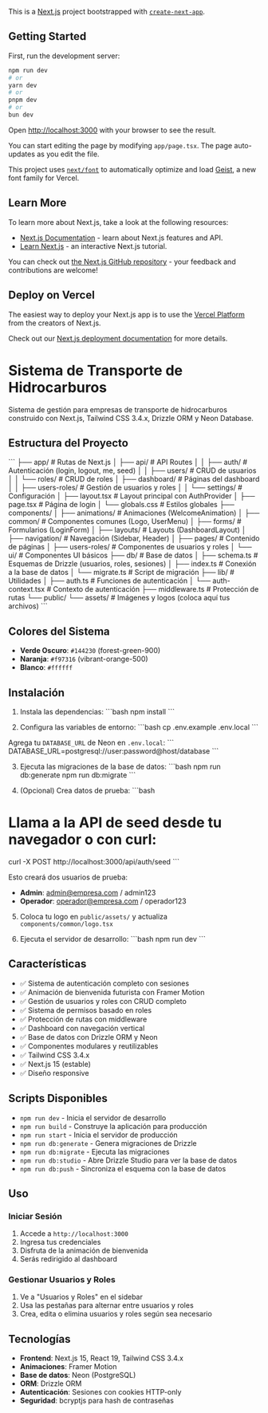 This is a [Next.js](https://nextjs.org) project bootstrapped with [`create-next-app`](https://nextjs.org/docs/app/api-reference/cli/create-next-app).

## Getting Started

First, run the development server:

```bash
npm run dev
# or
yarn dev
# or
pnpm dev
# or
bun dev
```

Open [http://localhost:3000](http://localhost:3000) with your browser to see the result.

You can start editing the page by modifying `app/page.tsx`. The page auto-updates as you edit the file.

This project uses [`next/font`](https://nextjs.org/docs/app/building-your-application/optimizing/fonts) to automatically optimize and load [Geist](https://vercel.com/font), a new font family for Vercel.

## Learn More

To learn more about Next.js, take a look at the following resources:

- [Next.js Documentation](https://nextjs.org/docs) - learn about Next.js features and API.
- [Learn Next.js](https://nextjs.org/learn) - an interactive Next.js tutorial.

You can check out [the Next.js GitHub repository](https://github.com/vercel/next.js) - your feedback and contributions are welcome!

## Deploy on Vercel

The easiest way to deploy your Next.js app is to use the [Vercel Platform](https://vercel.com/new?utm_medium=default-template&filter=next.js&utm_source=create-next-app&utm_campaign=create-next-app-readme) from the creators of Next.js.

Check out our [Next.js deployment documentation](https://nextjs.org/docs/app/building-your-application/deploying) for more details.

# Sistema de Transporte de Hidrocarburos

Sistema de gestión para empresas de transporte de hidrocarburos construido con Next.js, Tailwind CSS 3.4.x, Drizzle ORM y Neon Database.

## Estructura del Proyecto

\`\`\`
├── app/                      # Rutas de Next.js
│   ├── api/                 # API Routes
│   │   ├── auth/           # Autenticación (login, logout, me, seed)
│   │   ├── users/          # CRUD de usuarios
│   │   └── roles/          # CRUD de roles
│   ├── dashboard/           # Páginas del dashboard
│   │   ├── users-roles/    # Gestión de usuarios y roles
│   │   └── settings/       # Configuración
│   ├── layout.tsx           # Layout principal con AuthProvider
│   ├── page.tsx             # Página de login
│   └── globals.css          # Estilos globales
├── components/
│   ├── animations/          # Animaciones (WelcomeAnimation)
│   ├── common/              # Componentes comunes (Logo, UserMenu)
│   ├── forms/               # Formularios (LoginForm)
│   ├── layouts/             # Layouts (DashboardLayout)
│   ├── navigation/          # Navegación (Sidebar, Header)
│   ├── pages/               # Contenido de páginas
│   ├── users-roles/         # Componentes de usuarios y roles
│   └── ui/                  # Componentes UI básicos
├── db/                      # Base de datos
│   ├── schema.ts           # Esquemas de Drizzle (usuarios, roles, sesiones)
│   ├── index.ts            # Conexión a la base de datos
│   └── migrate.ts          # Script de migración
├── lib/                     # Utilidades
│   ├── auth.ts             # Funciones de autenticación
│   └── auth-context.tsx    # Contexto de autenticación
├── middleware.ts            # Protección de rutas
└── public/
    └── assets/              # Imágenes y logos (coloca aquí tus archivos)
\`\`\`

## Colores del Sistema

- **Verde Oscuro**: `#144230` (forest-green-900)
- **Naranja**: `#f97316` (vibrant-orange-500)
- **Blanco**: `#ffffff`

## Instalación

1. Instala las dependencias:
\`\`\`bash
npm install
\`\`\`

2. Configura las variables de entorno:
\`\`\`bash
cp .env.example .env.local
\`\`\`

Agrega tu `DATABASE_URL` de Neon en `.env.local`:
\`\`\`
DATABASE_URL=postgresql://user:password@host/database
\`\`\`

3. Ejecuta las migraciones de la base de datos:
\`\`\`bash
npm run db:generate
npm run db:migrate
\`\`\`

4. (Opcional) Crea datos de prueba:
\`\`\`bash
# Llama a la API de seed desde tu navegador o con curl:
curl -X POST http://localhost:3000/api/auth/seed
\`\`\`

Esto creará dos usuarios de prueba:
- **Admin**: admin@empresa.com / admin123
- **Operador**: operador@empresa.com / operador123

5. Coloca tu logo en `public/assets/` y actualiza `components/common/logo.tsx`

6. Ejecuta el servidor de desarrollo:
\`\`\`bash
npm run dev
\`\`\`

## Características

- ✅ Sistema de autenticación completo con sesiones
- ✅ Animación de bienvenida futurista con Framer Motion
- ✅ Gestión de usuarios y roles con CRUD completo
- ✅ Sistema de permisos basado en roles
- ✅ Protección de rutas con middleware
- ✅ Dashboard con navegación vertical
- ✅ Base de datos con Drizzle ORM y Neon
- ✅ Componentes modulares y reutilizables
- ✅ Tailwind CSS 3.4.x
- ✅ Next.js 15 (estable)
- ✅ Diseño responsive

## Scripts Disponibles

- `npm run dev` - Inicia el servidor de desarrollo
- `npm run build` - Construye la aplicación para producción
- `npm run start` - Inicia el servidor de producción
- `npm run db:generate` - Genera migraciones de Drizzle
- `npm run db:migrate` - Ejecuta las migraciones
- `npm run db:studio` - Abre Drizzle Studio para ver la base de datos
- `npm run db:push` - Sincroniza el esquema con la base de datos

## Uso

### Iniciar Sesión
1. Accede a `http://localhost:3000`
2. Ingresa tus credenciales
3. Disfruta de la animación de bienvenida
4. Serás redirigido al dashboard

### Gestionar Usuarios y Roles
1. Ve a "Usuarios y Roles" en el sidebar
2. Usa las pestañas para alternar entre usuarios y roles
3. Crea, edita o elimina usuarios y roles según sea necesario

## Tecnologías

- **Frontend**: Next.js 15, React 19, Tailwind CSS 3.4.x
- **Animaciones**: Framer Motion
- **Base de datos**: Neon (PostgreSQL)
- **ORM**: Drizzle ORM
- **Autenticación**: Sesiones con cookies HTTP-only
- **Seguridad**: bcryptjs para hash de contraseñas
